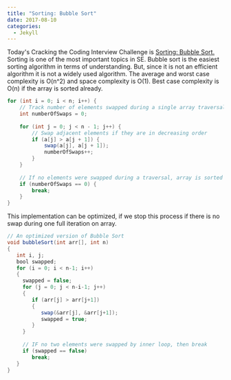 ```yaml
---
title: "Sorting: Bubble Sort"
date: 2017-08-10
categories: 
  - Jekyll
---
```


Today's Cracking the Coding Interview Challenge is <a href="https://www.hackerrank.com/challenges/ctci-find-the-running-medianhttps://www.hackerrank.com/challenges/ctci-bubble-sort/problem"> 
Sorting: Bubble Sort.</a> Sorting is one of the most important topics in SE. Bubble sort is the easiest sorting algorithm in terms of 
understanding. But, since it is not an efficient algorithm it is not a widely used algorithm. The average and worst case complexity is 
O(n^2) and space complexity is O(1). Best case complexity is O(n) if the array is sorted already. 


```java
for (int i = 0; i < n; i++) {
    // Track number of elements swapped during a single array traversal
    int numberOfSwaps = 0;
    
    for (int j = 0; j < n - 1; j++) {
        // Swap adjacent elements if they are in decreasing order
        if (a[j] > a[j + 1]) {
            swap(a[j], a[j + 1]);
            numberOfSwaps++;
        }
    }
    
    // If no elements were swapped during a traversal, array is sorted
    if (numberOfSwaps == 0) {
        break;
    }
}
```

This implementation can be optimized, if we stop this process if there is no swap during one full iteration on array. 

```java
// An optimized version of Bubble Sort
void bubbleSort(int arr[], int n)
{
   int i, j;
   bool swapped;
   for (i = 0; i < n-1; i++)
   {
     swapped = false;
     for (j = 0; j < n-i-1; j++)
     {
        if (arr[j] > arr[j+1])
        {
           swap(&arr[j], &arr[j+1]);
           swapped = true;
        }
     }
 
     // IF no two elements were swapped by inner loop, then break
     if (swapped == false)
        break;
   }
}
```
